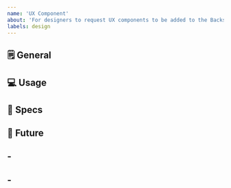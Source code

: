 ```yaml
---
name: 'UX Component'
about: 'For designers to request UX components to be added to the Backstage Storybook'
labels: design
---
```


## 🗒 General

<!--- Write a nice note to the community requesting the creation of a new component! -->
<!--- Include an image of your component. Bonus points for a GIF! -->

## 💻 Usage

<!--- Tell us what the point of this component/pattern is! How does it help? How should it work? Any rules? -->

## 📐 Specs

<!--- Include images that detail the redlines for your component.-->
<!--- Once we get our Figma workspace set up, we'll be posting the Figma files rather than doing specs by hand.-->

## 🔮 Future

## <!--- Any upcoming, exciting functionality for this component in the future? List that out here. -->

## -

## -
